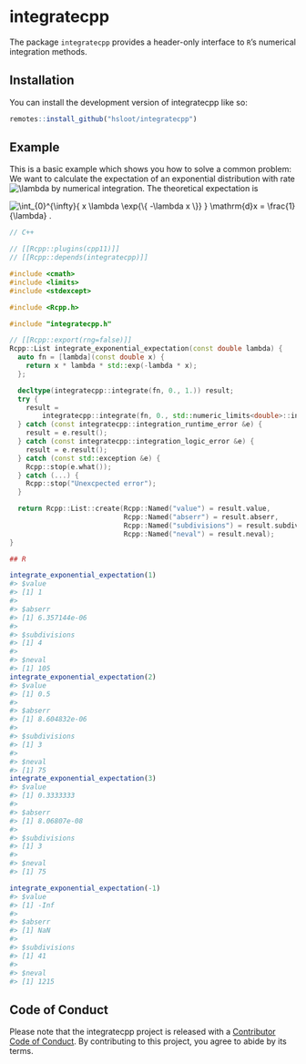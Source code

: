 
<!-- README.md is generated from README.Rmd. Please edit that file -->

# integratecpp

<!-- badges: start -->
<!-- badges: end -->

The package `integratecpp` provides a header-only interface to `R`’s
numerical integration methods.

## Installation

You can install the development version of integratecpp like so:

``` r
remotes::install_github("hsloot/integratecpp")
```

## Example

This is a basic example which shows you how to solve a common problem:
We want to calculate the expectation of an exponential distribution with
rate
![\\lambda](https://latex.codecogs.com/png.image?%5Cdpi%7B110%7D&space;%5Cbg_white&space;%5Clambda "\lambda")
by numerical integration. The theoretical expectation is

![
  \\int\_{0}^{\\infty}{ x \\lambda \\exp{\\{ -\\lambda x \\}} } \\mathrm{d}x
    = \\frac{1}{\\lambda} .
](https://latex.codecogs.com/png.image?%5Cdpi%7B110%7D&space;%5Cbg_white&space;%0A%20%20%5Cint_%7B0%7D%5E%7B%5Cinfty%7D%7B%20x%20%5Clambda%20%5Cexp%7B%5C%7B%20-%5Clambda%20x%20%5C%7D%7D%20%7D%20%5Cmathrm%7Bd%7Dx%0A%20%20%20%20%3D%20%5Cfrac%7B1%7D%7B%5Clambda%7D%20.%0A "
  \int_{0}^{\infty}{ x \lambda \exp{\{ -\lambda x \}} } \mathrm{d}x
    = \frac{1}{\lambda} .
")

``` cpp
// C++

// [[Rcpp::plugins(cpp11)]]
// [[Rcpp::depends(integratecpp)]]

#include <cmath>
#include <limits>
#include <stdexcept>

#include <Rcpp.h>

#include "integratecpp.h"

// [[Rcpp::export(rng=false)]]
Rcpp::List integrate_exponential_expectation(const double lambda) {
  auto fn = [lambda](const double x) {
    return x * lambda * std::exp(-lambda * x);
  };

  decltype(integratecpp::integrate(fn, 0., 1.)) result;
  try {
    result =
        integratecpp::integrate(fn, 0., std::numeric_limits<double>::infinity());
  } catch (const integratecpp::integration_runtime_error &e) {
    result = e.result();
  } catch (const integratecpp::integration_logic_error &e) {
    result = e.result();
  } catch (const std::exception &e) {
    Rcpp::stop(e.what());
  } catch (...) {
    Rcpp::stop("Unexcpected error");
  }

  return Rcpp::List::create(Rcpp::Named("value") = result.value,
                            Rcpp::Named("abserr") = result.abserr,
                            Rcpp::Named("subdivisions") = result.subdivisions,
                            Rcpp::Named("neval") = result.neval);
}
```

``` r
## R

integrate_exponential_expectation(1)
#> $value
#> [1] 1
#> 
#> $abserr
#> [1] 6.357144e-06
#> 
#> $subdivisions
#> [1] 4
#> 
#> $neval
#> [1] 105
integrate_exponential_expectation(2)
#> $value
#> [1] 0.5
#> 
#> $abserr
#> [1] 8.604832e-06
#> 
#> $subdivisions
#> [1] 3
#> 
#> $neval
#> [1] 75
integrate_exponential_expectation(3)
#> $value
#> [1] 0.3333333
#> 
#> $abserr
#> [1] 8.06807e-08
#> 
#> $subdivisions
#> [1] 3
#> 
#> $neval
#> [1] 75

integrate_exponential_expectation(-1)
#> $value
#> [1] -Inf
#> 
#> $abserr
#> [1] NaN
#> 
#> $subdivisions
#> [1] 41
#> 
#> $neval
#> [1] 1215
```

## Code of Conduct

Please note that the integratecpp project is released with a
[Contributor Code of
Conduct](https://contributor-covenant.org/version/2/0/CODE_OF_CONDUCT.html).
By contributing to this project, you agree to abide by its terms.
